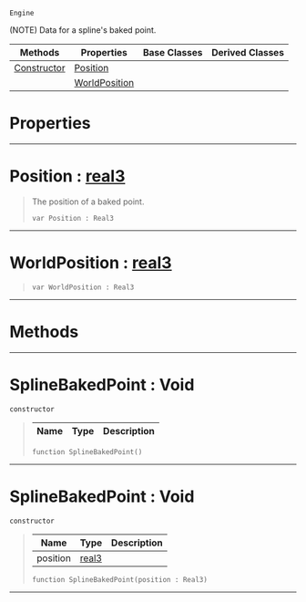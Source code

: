  `Engine`

(NOTE) Data for a spline's baked point.

|Methods|Properties|Base Classes|Derived Classes|
|---|---|---|---|
|[ Constructor](https://plasmaengine.github.io/PlasmaDocs/Plasma1/C++/code_reference/class_reference/splinebakedpoint.markdown#splinebakedpoint-void)|[ Position](https://plasmaengine.github.io/PlasmaDocs/Plasma1/C++/code_reference/class_reference/splinebakedpoint.markdown#position-plasma-engine-doc)| | |
| |[ WorldPosition](https://plasmaengine.github.io/PlasmaDocs/Plasma1/C++/code_reference/class_reference/splinebakedpoint.markdown#worldposition-plasma-engin)| | |


 #  Properties


---  
 #  Position : [real3](https://plasmaengine.github.io/PlasmaDocs/Plasma1/C++/code_reference/lightning_base_types/real3.markdown)

> The position of a baked point.
> ``` lang=cpp, name=Lightning
> var Position : Real3


---  
 #  WorldPosition : [real3](https://plasmaengine.github.io/PlasmaDocs/Plasma1/C++/code_reference/lightning_base_types/real3.markdown)

> 
> ``` lang=cpp, name=Lightning
> var WorldPosition : Real3


---  
 #  Methods


---  
 #  SplineBakedPoint : Void

 `constructor`

> 
> |Name|Type|Description|
> |---|---|---|
> ``` lang=cpp, name=Lightning
> function SplineBakedPoint()
> ``` 


---  
 #  SplineBakedPoint : Void

 `constructor`

> 
> |Name|Type|Description|
> |---|---|---|
> |position|[real3](https://plasmaengine.github.io/PlasmaDocs/Plasma1/C++/code_reference/lightning_base_types/real3.markdown)| |
> ``` lang=cpp, name=Lightning
> function SplineBakedPoint(position : Real3)
> ``` 


---  
 

 